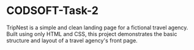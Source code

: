 # CODSOFT-Task-2
TripNest is a simple and clean landing page for a fictional travel agency. Built using only HTML and CSS, this project demonstrates the basic structure and layout of a travel agency's front page.
